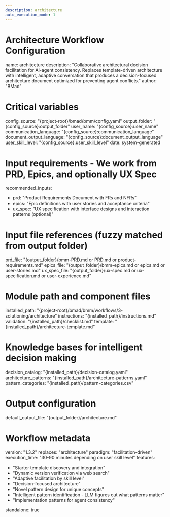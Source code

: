 ```yaml
---
description: architecture
auto_execution_mode: 1
---
```


# Architecture Workflow Configuration
name: architecture
description: "Collaborative architectural decision facilitation for AI-agent consistency. Replaces template-driven architecture with intelligent, adaptive conversation that produces a decision-focused architecture document optimized for preventing agent conflicts."
author: "BMad"

# Critical variables
config_source: "{project-root}/bmad/bmm/config.yaml"
output_folder: "{config_source}:output_folder"
user_name: "{config_source}:user_name"
communication_language: "{config_source}:communication_language"
document_output_language: "{config_source}:document_output_language"
user_skill_level: "{config_source}:user_skill_level"
date: system-generated

# Input requirements - We work from PRD, Epics, and optionally UX Spec
recommended_inputs:
  - prd: "Product Requirements Document with FRs and NFRs"
  - epics: "Epic definitions with user stories and acceptance criteria"
  - ux_spec: "UX specification with interface designs and interaction patterns (optional)"

# Input file references (fuzzy matched from output folder)
prd_file: "{output_folder}/bmm-PRD.md or PRD.md or product-requirements.md"
epics_file: "{output_folder}/bmm-epics.md or epics.md or user-stories.md"
ux_spec_file: "{output_folder}/ux-spec.md or ux-specification.md or user-experience.md"

# Module path and component files
installed_path: "{project-root}/bmad/bmm/workflows/3-solutioning/architecture"
instructions: "{installed_path}/instructions.md"
validation: "{installed_path}/checklist.md"
template: "{installed_path}/architecture-template.md"

# Knowledge bases for intelligent decision making
decision_catalog: "{installed_path}/decision-catalog.yaml"
architecture_patterns: "{installed_path}/architecture-patterns.yaml"
pattern_categories: "{installed_path}/pattern-categories.csv"

# Output configuration
default_output_file: "{output_folder}/architecture.md"

# Workflow metadata
version: "1.3.2"
replaces: "architecture"
paradigm: "facilitation-driven"
execution_time: "30-90 minutes depending on user skill level"
features:
  - "Starter template discovery and integration"
  - "Dynamic version verification via web search"
  - "Adaptive facilitation by skill level"
  - "Decision-focused architecture"
  - "Novel pattern design for unique concepts"
  - "Intelligent pattern identification - LLM figures out what patterns matter"
  - "Implementation patterns for agent consistency"

standalone: true
